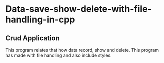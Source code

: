 # Data-save-show-delete-with-file-handling-in-cpp
## Crud Application
This program relates that how data record, show and delete. This program has made with file handling and also include styles.
